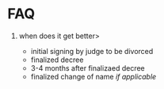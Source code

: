 # FAQ

1. when does it get better>

   - initial signing by judge to be divorced
   - finalized decree
   - 3-4 months after finalizaed decree
   - finalized change of name *if applicable*
